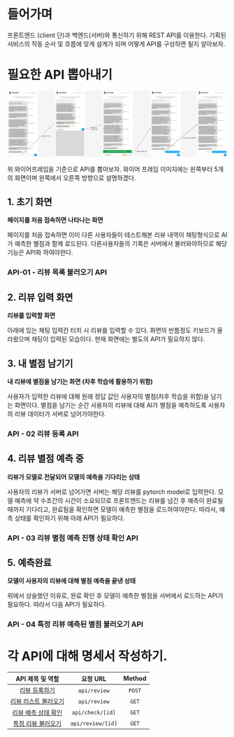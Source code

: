# 들어가며

프론트엔드 (client 단)과 백엔드(서버)와 통신하기 위해 REST API를 이용한다. 기획된 서비스의 작동 순서 및 흐름에 맞게 설계가 되며 어떻게 API를 구성하면 될지 알아보자.

# 필요한 API 뽑아내기

![Wireframe](../week2/img/Figma_v2.png)

위 와이어프레임을 기준으로 API를 뽑아보자. 와이어 프레임 이미지에는 왼쪽부터 5개의 화면이며 왼쪽에서 오른쪽 방향으로 설명하겠다.

## 1. 초기 화면

**페이지를 처음 접속하면 나타나는 화면**

페이지를 처음 접속하면 이미 다른 사용자들이 테스트해본 리뷰 내역이 채팅형식으로 AI가 예측한 별점과 함께 로드된다. 다른사용자들의 기록은 서버에서 불러와야하므로 해당 기능은 API화 하여야한다.

### API-01 - 리뷰 목록 불러오기 API

## 2. 리뷰 입력 화면

**리뷰를 입력할 화면**

아래에 있는 채팅 입력칸 터치 시 리뷰를 입력할 수 있다. 화면의 반틈정도 키보드가 올라왔으며 채팅이 입력된 모습이다. 현재 화면에는 별도의 API가 필요하지 않다.

## 3. 내 별점 남기기

**내 리뷰에 별점을 남기는 화면 (차후 학습에 활용하기 위함)**

사용자가 입력한 리뷰에 대해 원래 정답 값인 사용자의 별점(차후 학습을 위함)을 남기는 화면이다. 별점을 남기는 순간 사용자의 리뷰에 대해 AI가 별점을 예측하도록 사용자의 리뷰 데이터가 서버로 넘어가야한다.

### API - 02 리뷰 등록 API

## 4. 리뷰 별점 예측 중

**리뷰가 모델로 전달되어 모델의 예측을 기다리는 상태**

사용자의 리뷰가 서버로 넘어가면 서버는 해당 리뷰를 pytorch model로 입력한다. 모델 예측에 약 수초간의 시간이 소요되므로 프론트엔드는 리뷰를 넘긴 후 예측이 완료될 때까지 기다리고, 완료됨을 확인하면 모델이 예측한 별점을 로드하여야한다. 따라서, 예측 상태를 확인하기 위해 아래 API가 필요하다.

### API - 03 리뷰 별점 예측 진행 상태 확인 API

## 5. 예측완료

**모델이 사용자의 리뷰에 대해 별점 예측을 끝낸 상태**

위에서 상술했던 이유로, 완료 확인 후 모델이 예측한 별점을 서버에서 로드하는 API가 필요하다. 따라서 다음 API가 필요하다.

### API - 04 특정 리뷰 예측된 별점 불러오기 API

# 각 API에 대해 명세서 작성하기.

| API 제목 및 역할 | 요청 URL | Method |
|:---:|:---:|:---:|
| [리뷰 등록하기](./post_api_review.md) | `api/review` | `POST` |
| [리뷰 리스트 불러오기](./get_api_review.md) | `api/review` | `GET` |
| [리뷰 예측 상태 확인](./get_check_[id].md) | `api/check/[id]` | `GET` |
| [특정 리뷰 불러오기](./get_review_[id].md) | `api/review/[id]` | `GET` |